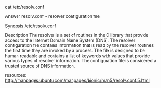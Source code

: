 cat /etc/resolv.conf

Answer
resolv.conf - resolver configuration file

Synopsis
/etc/resolv.conf

Description
The  resolver  is  a  set of routines in the C library that provide access to the Internet
Domain Name System (DNS).  The resolver configuration file contains  information  that  is
read  by  the resolver routines the first time they are invoked by a process.  The file is
designed to be human readable and contains a list of keywords  with  values  that  provide
various  types  of  resolver  information.  The configuration file is considered a trusted
source of DNS information.

resources:
http://manpages.ubuntu.com/manpages/bionic/man5/resolv.conf.5.html